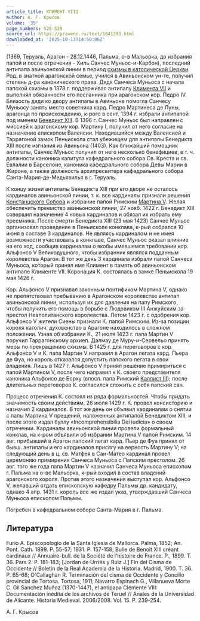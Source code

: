 ```yaml
---
article_title: КЛИМЕНТ VIII
author: А. Г. Крысов
volume: '35'
page_numbers: 528-529
source_url: https://pravenc.ru/text/1841393.html
downloaded_at: '2025-10-13T14:50:06Z'
---
```


(1369, Теруэль, Арагон - 28.12.1446, Пальма, о-в Мальорка, до избрания папой и после отречения - Хиль Санчес Муньос-и-Карбон), последний антипапа авиньонской линии в период [схизмы в католической Церкви](<https://pravenc.ru/text/схизма в католической Церкви.html>). Род. в знатной арагонской семье, учился в Авиньонском ун-те, получил степень д-ра канонического права. Дядя Санчеса Муньоса с начала папской схизмы в 1378 г. поддерживал антипапу [Климента VII](<https://pravenc.ru/text/Климент VII.html>) и выполнял обязанности его посланника при арагонском кор. Педро IV. Близость дяди ко двору антипапы в Авиньоне помогла Санчесу Муньосу занять место советника кард. Педро Мартинеса де Луны, арагонца по происхождению, к-рого в сент. 1394 г. избрали антипапой под именем [Бенедикт XIII](<https://pravenc.ru/text/Бенедикт XIII.html>). В 1396 г. Санчес Муньос был направлен с миссией к арагонскому кор. Мартину I, получил от него согласие на назначение епископом Валенсии. Находившийся между Валенсией и Таррагоной замок Пеньискола стал убежищем для антипапы Бенедикта XIII после изгнания из Авиньона (1403). Как ближайший помощник антипапы, Санчес Муньос получил от него несколько бенефициев, в т. ч. должности каноника капитула кафедрального собора Св. Креста и св. Евлалии в Барселоне, каноника кафедрального собора Девы Марии в Жироне, а также должность архипресвитера кафедрального собора Санта-Мария-де-Медьявилья в г. Теруэль.

К концу жизни антипапы Бенедикта XIII при его дворе не осталось кардиналов авиньонской линии, т. к. все кардиналы признали решения [Констанцского Собора](<https://pravenc.ru/text/Констанцского Собора.html>) и избрание папой Римским [Мартина V](<https://pravenc.ru/text/Мартин V.html>). Желая обеспечить преемство авиньонской линии, 27 нояб. 1422 г. Бенедикт XIII совершил назначение 4 новых кардиналов и обязал их избрать ему преемника. После смерти Бенедикта XIII (23 мая 1423) Санчес Муньос организовал проведение в Пеньисколе конклава, к-рый собрался 10 июня в составе 3 кардиналов. Не являясь кардиналом и не имея возможности участвовать в конклаве, Санчес Муньос оказал влияние на его ход, сообщив кардиналам о якобы имевшемся требовании кор. Альфонсо V Великодушного, чтобы избранник являлся подданным королевства Арагон. В тот же день 3 кардинала избрали папой Санчеса Муньоса, который принял имя Климент в память об авиньонском антипапе Клименте VII. Коронация К. состоялась в замке Пеньискола 19 мая 1426 г.

Кор. Альфонсо V признавал законным понтификом Мартина V, однако не препятствовал пребыванию в Арагонском королевстве антипап авиньонской линии, используя их для давления на папу Римского, чтобы получить его помощь в борьбе с Людовиком III Анжуйским за престол Неаполитанского королевства. Летом 1423 г. с одобрения кор. Альфонсо V жители Сиены признали К. папой Римским. Из-за позиции короля католич. духовенство в Арагоне находилось в сложном положении. Узнав об избрании К., 21 июля 1423 г. папа Мартин V поручил Таррагонскому архиеп. Далмау де Муру-и-Сервельо принять меры по прекращению схизмы. В 1425 г. для переговоров с кор. Альфонсо V и К. папа Мартин V направил в Арагон легата кард. Пьера де Фуа, но король отказался допустить папского легата в свои владения. Лишь в 1427 г. Альфонсо V принял решение примириться с папой Мартином V, после чего направил к К. своего представителя каноника Альфонсо де Борху (впосл. папа Римский [Каллист III](<https://pravenc.ru/text/Каллист III.html>)); после длительных переговоров К. согласился сложить с себя папский сан.

Процесс отречения К. состоял из ряда формальностей. Чтобы придать значимость своим действиям, 26 июля 1429 г. К. провел консисторию и назначил 2 кардиналов. В тот же день он объявил кардиналам о снятии с папы Мартина V прещений, наложенных антипапой Бенедиктом XIII, и после этого издал буллу «Incomprehensibilia Dei iudicia» о своем отречении. Кардиналы авиньонской линии провели формальный конклав, на к-ром объявили об избрании Мартина V папой Римским. 14 авг. прибывший в Арагон папский легат кард. Пьер де Фуа принял от бывш. антипапы и его кардиналов присягу на верность Мартину V; на следующий день в ц. св. Матфея в Сан-Матео кардинал провел церемонию примирения Санчеса Муньоса с Папским престолом. 26 авг. того же года папа Мартин V назначил Санчеса Муньоса епископом г. Пальма на о-ве Мальорка, к-рый входил в состав владений арагонского короля. Против этого назначения выступал кор. Альфонсо V, желавший отдать епископскую кафедру Пальмы др. кандидату, однако 4 апр. 1431 г. король все же издал указ, утверждавший Санчеса Муньоса епископом Пальмы.

Погребен в кафедральном соборе Санта-Мария в г. Пальма.

## Литература

Furio A. Episcopologio de la Santa Iglesia de Mallorca. Palma, 1852; An. Pont. Сath. 1899. P. 55-57; 1931. P. 157-158; Bulle de Benoît XIII créant cardinaux // Annuaire-bull. de la Société de l'histoire de France. P., 1899. T. 36. Pars 2. P. 181-183; [Jordan de Urriés y Ruiz J.] Fin del Cisma de Occidente // Boletín de la Real Academia de la Historia. Madrid, 1900. T. 36. P. 65-68; O'Callaghan R. Terminación del cisma de Occidente y Concilio provincial de Tortosa. Tortosa, 1911; Navarro Espinach G., Villanueva Morte C. Gil Sánchez Muñoz (1370-1447), el antipapa Clemente VIII: Documentación inédita de los archivos de Teruel // Anales de la Universidad de Alicante. Historia Medieval. 2006/2008. Vol. 15. P. 239-254.

А. Г. Крысов
